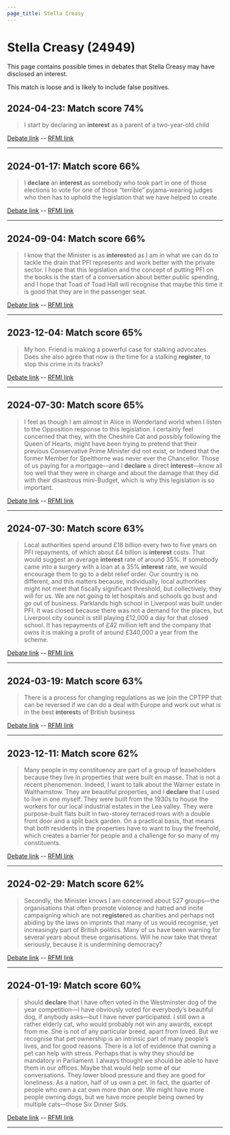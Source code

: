 ```yaml
---
page_title: Stella Creasy
---
```


# Stella Creasy  (24949)

This page contains possible times in debates that Stella Creasy may have disclosed an interest.

This match is loose and is likely to include false positives. 



## 2024-04-23: Match score 74%

>I start by declaring an **interest** as a parent of a two-year-old child

[Debate link](https://www.theyworkforyou.com/debates/?id=2024-04-23a.818.3)  --  [RFMI link](https://www.theyworkforyou.com/mp/24949/register)


---



## 2024-01-17: Match score 66%

>I **declare** an **interest** as somebody who took part in one of those elections to vote for one of those “terrible” pyjama-wearing judges who then has to uphold the legislation that we have helped to create

[Debate link](https://www.theyworkforyou.com/debates/?id=2024-01-17c.876.0)  --  [RFMI link](https://www.theyworkforyou.com/mp/24949/register)


---



## 2024-09-04: Match score 66%

>I know that the Minister is as **interest**ed as I am in what we can do to tackle the drain that PFI represents and work better with the private sector. I hope that this legislation and the concept of putting PFI on the books is the start of a conversation about better public spending, and I hope that Toad of Toad Hall will recognise that maybe this time it is good that they are in the passenger seat.

[Debate link](https://www.theyworkforyou.com/debates/?id=2024-09-04b.343.3)  --  [RFMI link](https://www.theyworkforyou.com/mp/24949/register)


---



## 2023-12-04: Match score 65%

>My hon. Friend is making a powerful case for stalking advocates. Does she also agree that now is the time for a stalking **register**, to stop this crime in its tracks?

[Debate link](https://www.theyworkforyou.com/debates/?id=2023-12-04d.124.0)  --  [RFMI link](https://www.theyworkforyou.com/mp/24949/register)


---



## 2024-07-30: Match score 65%

>I feel as though I am almost in Alice in Wonderland world when I listen to the Opposition response to this legislation. I certainly feel concerned that they, with the Cheshire Cat and possibly following the Queen of Hearts, might have been trying to pretend that their previous Conservative Prime Minister did not exist, or indeed that the former Member for Spelthorne was never ever the Chancellor. Those of us paying for a mortgage—and I **declare** a direct **interest**—know all too well that they were in charge and about the damage that they did with their disastrous mini-Budget, which is why this legislation is so important.

[Debate link](https://www.theyworkforyou.com/debates/?id=2024-07-30c.1216.0)  --  [RFMI link](https://www.theyworkforyou.com/mp/24949/register)


---



## 2024-07-30: Match score 63%

>Local authorities spend around £18 billion every two to five years on PFI repayments, of which about £4 billion is **interest** costs. That would suggest an average **interest** rate of around 35%. If somebody came into a surgery with a loan at a 35% **interest** rate, we would encourage them to go to a debt relief order. Our country is no  different, and this matters because, individually, local authorities might not meet that fiscally significant threshold, but collectively, they will for us. We are not going to let hospitals and schools go bust and go out of business. Parklands high school in Liverpool was built under PFI. It was closed because there was not a demand for the places, but Liverpool city council is still playing £12,000 a day for that closed school. It has repayments of £42 million left and the company that owns it is making a profit of around £340,000 a year from the scheme.

[Debate link](https://www.theyworkforyou.com/debates/?id=2024-07-30c.1217.1)  --  [RFMI link](https://www.theyworkforyou.com/mp/24949/register)


---



## 2024-03-19: Match score 63%

>There is a process for changing regulations as we join the CPTPP that can be reversed if we can do a deal with Europe and work out what is in the best **interest**s of British business

[Debate link](https://www.theyworkforyou.com/debates/?id=2024-03-19b.863.0)  --  [RFMI link](https://www.theyworkforyou.com/mp/24949/register)


---



## 2023-12-11: Match score 62%

>Many people in my constituency are part of a group of leaseholders because they live in properties that were built en masse. That is not a recent phenomenon. Indeed, I want to talk about the Warner estate in Walthamstow. They are beautiful properties, and I **declare** that I used to live in one myself. They were built from the 1930s to house the workers for our local industrial estates in the Lea valley. They were purpose-built flats built in two-storey terraced rows with a double front door and a split back garden. On a practical basis, that means that both residents in the properties have to want to buy the freehold, which creates a barrier for people and a challenge for so many of my constituents.

[Debate link](https://www.theyworkforyou.com/debates/?id=2023-12-11c.700.0)  --  [RFMI link](https://www.theyworkforyou.com/mp/24949/register)


---



## 2024-02-29: Match score 62%

>Secondly, the Minister knows I am concerned about 527 groups—the organisations that often promote violence and hatred and incite campaigning which are not **register**ed as charities and perhaps not abiding by the laws on imprints that many of us would recognise, yet increasingly part of British politics. Many of us have been warning for several years about these organisations. Will he now take that threat seriously, because it is undermining democracy?

[Debate link](https://www.theyworkforyou.com/debates/?id=2024-02-29b.475.0)  --  [RFMI link](https://www.theyworkforyou.com/mp/24949/register)


---



## 2024-01-19: Match score 60%

>should **declare** that I have often voted in the Westminster dog of the year competition—I have obviously voted for everybody’s beautiful dog, if anybody asks—but I have never participated. I still own a rather elderly cat, who would probably not win any awards, except from me. She is not of any particular breed, apart from loved. But we recognise that pet ownership is an intrinsic part of many people’s lives, and for good reasons. There is a lot of evidence that owning a pet can help with stress. Perhaps that is why they should be mandatory in Parliament. I always thought we should be able to have them in our offices. Maybe that would help some of our conversations. They lower blood pressure and they are  good for loneliness. As a nation, half of us own a pet. In fact, the quarter of people who own a cat own more than one. We might have more people owning dogs, but we have more people being owned by multiple cats—those Six Dinner Sids.

[Debate link](https://www.theyworkforyou.com/debates/?id=2024-01-19b.1175.0)  --  [RFMI link](https://www.theyworkforyou.com/mp/24949/register)


---

